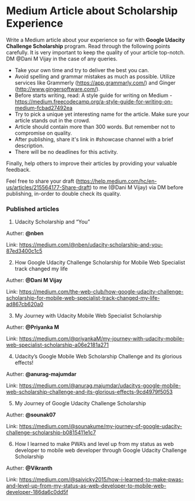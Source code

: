 # Medium Article about Scholarship Experience

Write a Medium article about your experience so far with **Google Udacity Challenge Scholarship** program. Read through the following points carefully. It is very important to keep the quality of your article top-notch. DM @Dani M Vijay in the case of any queries.

- Take your own time and try to deliver the best you can.
- Avoid spelling and grammar mistakes as much as possible. Utilize services like Grammerly (https://app.grammarly.com/) and Ginger (http://www.gingersoftware.com/).
- Before starts writing, read: A style guide for writing on Medium - https://medium.freecodecamp.org/a-style-guide-for-writing-on-medium-fcbad27492ea
- Try to pick a unique yet interesting name for the article. Make sure your article stands out in the crowd.
- Article should contain more than 300 words. But remember not to compromise on quality.
- After publishing, share it's link in #showcase channel with a brief description. 
- There will be no deadlines for this activity.

Finally, help others to improve their articles by providing your valuable feedback.

Feel free to share your draft (https://help.medium.com/hc/en-us/articles/215564177-Share-draft) to me (@Dani M Vijay) via DM before publishing, in-order to double check its quality.

### Published articles

1. Udacity Scholarship and “You” 

Auther: **@nben**

Link: https://medium.com/@nben/udacity-scholarship-and-you-87ed3400c1c5

2. How Google Udacity Challenge Scholarship for Mobile Web Specialist track changed my life 

Auther: **@Dani M Vijay** 

Link: https://medium.com/the-web-club/how-google-udacity-challenge-scholarship-for-mobile-web-specialist-track-changed-my-life-ad867cb620a0

3. My Journey with Udacity Mobile Web Specialist Scholarship

Auther: **@Priyanka M** 

Link: https://medium.com/@priyankaM/my-journey-with-udacity-mobile-web-specialist-scholarship-a06e2181a271

4. Udacity’s Google Mobile Web Scholarship Challenge and its glorious effects! 

Auther: **@anurag-majumdar** 

Link: https://medium.com/@anurag.majumdar/udacitys-google-mobile-web-scholarship-challenge-and-its-glorious-effects-9cd4979f5053

5. My Journey of Google Udacity Challenge Scholarship 

Auther: **@sounak07** 

Link: https://medium.com/@sounakume/my-journey-of-google-udacity-challenge-scholarship-b0815411e1c7

6. How I learned to make PWA’s and level up from my status as web developer to mobile web developer through Google Udacity Challenge Scholarship 

Auther: **@Vikranth** 

Link: https://medium.com/@saivicky2015/how-i-learned-to-make-pwas-and-level-up-from-my-status-as-web-developer-to-mobile-web-developer-186da6c0dd5f
